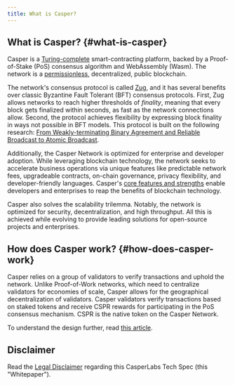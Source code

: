 ```yaml
---
title: What is Casper?
---
```


## What is Casper? {#what-is-casper}

Casper is a [Turing-complete](../concepts/glossary/T.md#turing-complete-blockchain) smart-contracting platform, backed by a Proof-of-Stake (PoS) consensus algorithm and WebAssembly (Wasm). The network is a [permissionless](../concepts/glossary/P.md#permissionless), decentralized, public blockchain.

The network's consensus protocol is called [Zug](./design/zug.md), and it has several benefits over classic Byzantine Fault Tolerant (BFT) consensus protocols. First, Zug allows networks to reach higher thresholds of _finality_, meaning that every block gets finalized within seconds, as fast as the network connections allow. Second, the protocol achieves flexibility by expressing block finality in ways not possible in BFT models. This protocol is built on the following research: [From Weakly-terminating Binary Agreement and Reliable Broadcast to Atomic Broadcast](https://arxiv.org/abs/2205.06314).

Additionally, the Casper Network is optimized for enterprise and developer adoption. While leveraging blockchain technology, the network seeks to accelerate business operations via unique features like predictable network fees, upgradeable contracts, on-chain governance, privacy flexibility, and developer-friendly languages. Casper's [core features and strengths](../resources/build-on-casper.md) enable developers and enterprises to reap the benefits of blockchain technology.

Casper also solves the scalability trilemma. Notably, the network is optimized for security, decentralization, and high throughput. All this is achieved while evolving to provide leading solutions for open-source projects and enterprises.

## How does Casper work? {#how-does-casper-work}

Casper relies on a group of validators to verify transactions and uphold the network. Unlike Proof-of-Work networks, which need to centralize validators for economies of scale, Casper allows for the geographical decentralization of validators. Casper validators verify transactions based on staked tokens and receive CSPR rewards for participating in the PoS consensus mechanism. CSPR is the native token on the Casper Network.

To understand the design further, read [this article](../concepts/design/casper-design.md).

## Disclaimer

Read the [Legal Disclaimer](../disclaimer.md) regarding this CasperLabs Tech Spec (this "Whitepaper"). 
